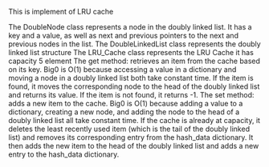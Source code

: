 This is implement of LRU cache

The DoubleNode class represents a node in the doubly linked list. It has a key and a value, as well as next and previous pointers to the next and previous nodes in the list.
The DoubleLinkedList class represents the doubly linked list structure
The LRU_Cache class represents the LRU Cache it has capacity 5 element 
    The get method: retrieves an item from the cache based on its key. Big0 is O(1) because accessing a value in a dictionary and moving a node in a doubly linked list both take constant time.
        If the item is found, it moves the corresponding node to the head of the doubly linked list and returns its value. 
        If the item is not found, it returns -1.
    The set method: adds a new item to the cache. Big0 is O(1) because adding a value to a dictionary, creating a new node, and adding the node to the head of a doubly linked list all take constant time.
        If the cache is already at capacity, it deletes the least recently used item (which is the tail of the doubly linked list) and removes its corresponding entry from the hash_data dictionary. It then adds the new item to the head of the doubly linked list and adds a new entry to the hash_data dictionary.